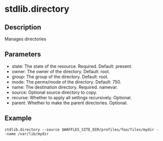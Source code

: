 # stdlib.directory

## Description

Manages directories

## Parameters

* state: The state of the resource. Required. Default: present.
* owner: The owner of the directory. Default: root.
* group: The group of the directory. Default: root.
* mode: The perms/mode of the directory. Default: 750.
* name: The destination directory. Required. namevar.
* source: Optional source directory to copy.
* recurse: Whether to apply all settings recursively. Optional.
* parent: Whether to make the parent directories. Optional.

## Example

```shell
stdlib.directory --source $WAFFLES_SITE_DIR/profiles/foo/files/mydir --name /var/lib/mydir
```

